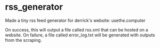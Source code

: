 # rss_generator
Made a tiny rss feed generator for derrick's website: usethe.computer

On success, this will output a file called rss.xml that can be hosted on a website.
On failure, a file called error_log.txt will be generated with outputs from the scraping.
